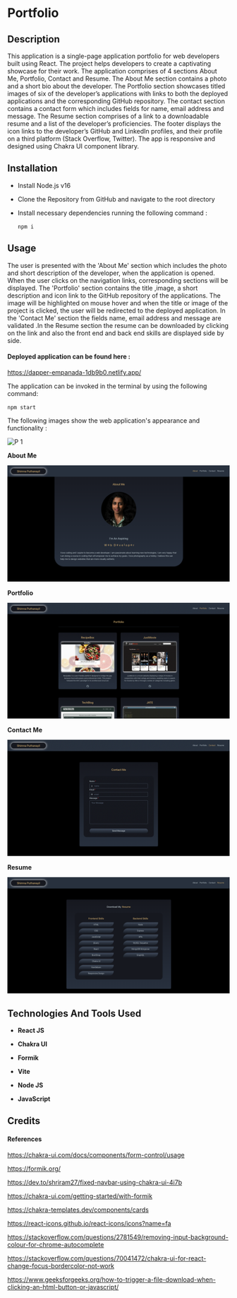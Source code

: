 # Portfolio

## Description

This application is a single-page application portfolio for web developers built using React. The project helps developers to create a captivating showcase for their work. The application comprises of 4 sections About Me, Portfolio, Contact and Resume. The About Me section contains a photo and a short bio about the developer. The Portfolio section showcases titled images of six of the developer’s applications with links to both the deployed applications and the corresponding GitHub repository. The contact section contains a contact form which includes fields for name, email address and message. The Resume section comprises of a link to a downloadable resume and a list of the developer’s proficiencies. The footer displays the icon links to the developer’s GitHub and LinkedIn profiles, and their profile on a third platform (Stack Overflow, Twitter). The app is responsive and designed using Chakra UI component library.

## Installation

- Install Node.js v16
- Clone the Repository from GitHub and navigate to the root directory
- Install necessary dependencies running the following command :

  ```
  npm i
  ```

## Usage

The user is presented with the 'About Me' section which includes the photo and short description of the developer, when the application is opened. When the user clicks on the navigation links, corresponding sections will be displayed. The 'Portfolio' section contains the title ,image, a short description and icon link to the GitHub repository of the applications. The image will be highlighted on mouse hover and when the title or image of the project is clicked, the user will be redirected to the deployed application. In the 'Contact Me' section the fields name, email address and message are validated .In the Resume section the resume can be downloaded by clicking on the link and also the front end and back end skills are displayed side by side.

#### Deployed application can be found here :

https://dapper-empanada-1db9b0.netlify.app/

The application can be invoked in the terminal by using the following command:

```
npm start
```

The following images show the web application's appearance and functionality :

![P 1](./src/assets/images/portfolio.gif)

**About Me**

![P 1](./src/assets/images/p1.png)

**Portfolio**

![P 2](./src/assets/images/p2.png)

**Contact Me**

![P 3](./src/assets/images/p3.png)

**Resume**

![P 4](./src/assets/images/p4.png)

## Technologies And Tools Used

- **React JS**

- **Chakra UI**

- **Formik**

- **Vite**

- **Node JS**

- **JavaScript**

## Credits

#### References

https://chakra-ui.com/docs/components/form-control/usage

https://formik.org/

https://dev.to/shriram27/fixed-navbar-using-chakra-ui-4i7b

https://chakra-ui.com/getting-started/with-formik

https://chakra-templates.dev/components/cards

https://react-icons.github.io/react-icons/icons?name=fa

https://stackoverflow.com/questions/2781549/removing-input-background-colour-for-chrome-autocomplete

https://stackoverflow.com/questions/70041472/chakra-ui-for-react-change-focus-bordercolor-not-work

https://www.geeksforgeeks.org/how-to-trigger-a-file-download-when-clicking-an-html-button-or-javascript/
